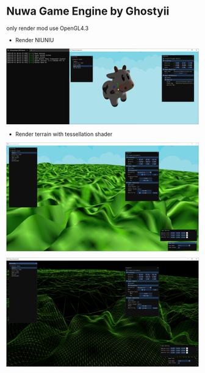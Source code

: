 # Nuwa Game Engine by Ghostyii

only render mod use OpenGL4.3

- Render NIUNIU

![Snipaste_2024-07-31_00-53-08.png](.\ReadmeImgs\Snipaste_2024-07-31_00-53-08.png)

- Render terrain with tessellation shader

![Snipaste_2024-07-31_01-06-49.png](.\ReadmeImgs\Snipaste_2024-07-31_01-06-49.png)

![Snipaste_2024-07-31_01-06-31.png](.\ReadmeImgs\Snipaste_2024-07-31_01-06-31.png)
